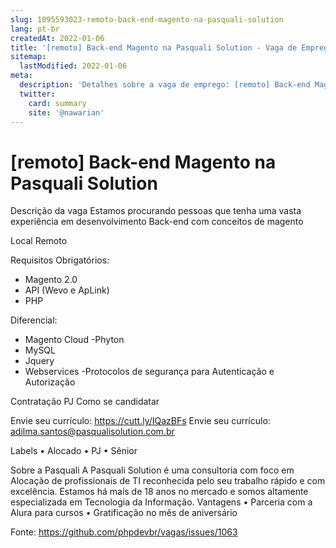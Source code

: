 ```yaml
---
slug: 1095593023-remoto-back-end-magento-na-pasquali-solution
lang: pt-br
createdAt: 2022-01-06
title: '[remoto] Back-end Magento na Pasquali Solution - Vaga de Emprego'
sitemap:
  lastModified: 2022-01-06
meta:
  description: 'Detalhes sobre a vaga de emprego: [remoto] Back-end Magento na Pasquali Solution'
  twitter:
    card: summary
    site: '@nawarian'
---
```


# [remoto] Back-end Magento na Pasquali Solution

Descrição da vaga
Estamos procurando pessoas que tenha uma vasta experiência em desenvolvimento Back-end com conceitos de magento

Local
Remoto

Requisitos Obrigatórios:
- Magento 2.0
- API (Wevo e ApLink)
- PHP 

Diferencial:
- Magento Cloud
-Phyton
- MySQL
- Jquery
- Webservices
-Protocolos de segurança para Autenticação e Autorização

Contratação
PJ
Como se candidatar

Envie seu currículo: https://cutt.ly/IQazBFs
Envie seu currículo: adilma.santos@pasqualisolution.com.br

Labels
•	Alocado
•	PJ
•	Sênior

Sobre a Pasquali
A Pasquali Solution é uma consultoria com foco em Alocação de profissionais de TI reconhecida pelo seu trabalho rápido e com excelência.
Estamos há mais de 18 anos no mercado e somos altamente especializada em Tecnologia da Informação.
Vantagens
•	Parceria com a Alura para cursos
•	Gratificação no mês de aniversário


Fonte: https://github.com/phpdevbr/vagas/issues/1063